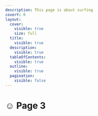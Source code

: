 ```yaml
---
description: This page is about surfing
coverY: 0
layout:
  cover:
    visible: true
    size: full
  title:
    visible: true
  description:
    visible: true
  tableOfContents:
    visible: true
  outline:
    visible: true
  pagination:
    visible: false
---
```


# ☺ Page 3

<figure><img src="https://images.unsplash.com/photo-1701735168006-1c7cbb9caff9?crop=entropy&#x26;cs=srgb&#x26;fm=jpg&#x26;ixid=M3wxOTcwMjR8MHwxfHJhbmRvbXx8fHx8fHx8fDE3MDUzMzU3MDB8&#x26;ixlib=rb-4.0.3&#x26;q=85" alt=""><figcaption></figcaption></figure>
